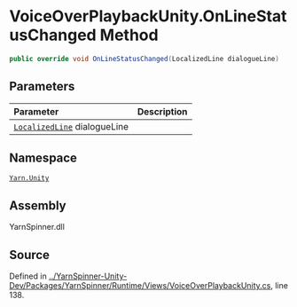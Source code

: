 # VoiceOverPlaybackUnity.OnLineStatusChanged Method


```csharp
public override void OnLineStatusChanged(LocalizedLine dialogueLine)
```

## Parameters
|Parameter|Description|
|:---|:---|
|[`LocalizedLine`](/api/csharp/yarn.unity/localizedline.md) dialogueLine||


## Namespace
[`Yarn.Unity`](/api/csharp/yarn.unity/README.md)

## Assembly
YarnSpinner.dll

## Source
Defined in [../YarnSpinner-Unity-Dev/Packages/YarnSpinner/Runtime/Views/VoiceOverPlaybackUnity.cs](https://github.com/YarnSpinnerTool/YarnSpinner-Unity//blob/develop/Runtime/Views/VoiceOverPlaybackUnity.cs#L138), line 138.
